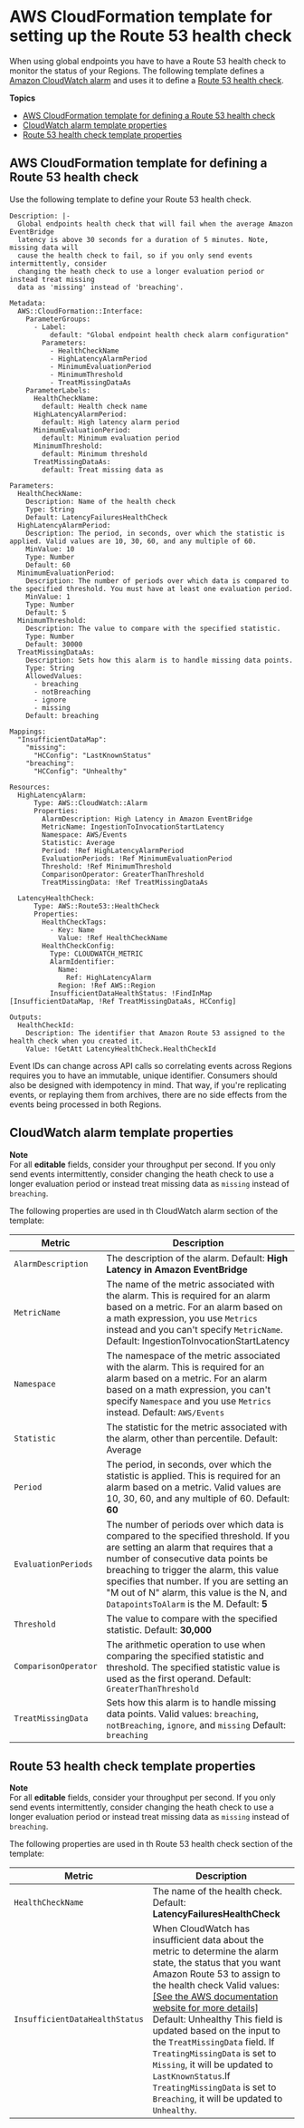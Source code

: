 # AWS CloudFormation template for setting up the Route 53 health check<a name="eb-ge-cfn"></a>

When using global endpoints you have to have a Route 53 health check to monitor the status of your Regions\. The following template defines a [Amazon CloudWatch alarm](https://docs.aws.amazon.com/AWSCloudFormation/latest/UserGuide/aws-properties-cw-alarm.html) and uses it to define a [Route 53 health check](https://docs.aws.amazon.com/AWSCloudFormation/latest/UserGuide/aws-resource-route53-healthcheck.html)\.

**Topics**
+ [AWS CloudFormation template for defining a Route 53 health check](#eb-ge-cfn-template)
+ [CloudWatch alarm template properties](#eb-ge-cfn-cw-alarm-definitions)
+ [Route 53 health check template properties](#eb-ge-cfn-health-check-definitions)

## AWS CloudFormation template for defining a Route 53 health check<a name="eb-ge-cfn-template"></a>

Use the following template to define your Route 53 health check\.

```
Description: |-
  Global endpoints health check that will fail when the average Amazon EventBridge 
  latency is above 30 seconds for a duration of 5 minutes. Note, missing data will 
  cause the health check to fail, so if you only send events intermittently, consider 
  changing the heath check to use a longer evaluation period or instead treat missing 
  data as 'missing' instead of 'breaching'.

Metadata:
  AWS::CloudFormation::Interface:
    ParameterGroups: 
      - Label: 
          default: "Global endpoint health check alarm configuration"
        Parameters:
          - HealthCheckName
          - HighLatencyAlarmPeriod
          - MinimumEvaluationPeriod
          - MinimumThreshold
          - TreatMissingDataAs
    ParameterLabels:
      HealthCheckName:
        default: Health check name
      HighLatencyAlarmPeriod:
        default: High latency alarm period
      MinimumEvaluationPeriod:
        default: Minimum evaluation period
      MinimumThreshold:
        default: Minimum threshold
      TreatMissingDataAs:
        default: Treat missing data as

Parameters:
  HealthCheckName:
    Description: Name of the health check
    Type: String
    Default: LatencyFailuresHealthCheck
  HighLatencyAlarmPeriod:
    Description: The period, in seconds, over which the statistic is applied. Valid values are 10, 30, 60, and any multiple of 60.
    MinValue: 10
    Type: Number
    Default: 60
  MinimumEvaluationPeriod:
    Description: The number of periods over which data is compared to the specified threshold. You must have at least one evaluation period.
    MinValue: 1
    Type: Number
    Default: 5
  MinimumThreshold:
    Description: The value to compare with the specified statistic.
    Type: Number
    Default: 30000
  TreatMissingDataAs:
    Description: Sets how this alarm is to handle missing data points.
    Type: String
    AllowedValues:
      - breaching
      - notBreaching
      - ignore
      - missing
    Default: breaching  

Mappings:
  "InsufficientDataMap":
    "missing":
      "HCConfig": "LastKnownStatus"
    "breaching":
      "HCConfig": "Unhealthy"  

Resources:
  HighLatencyAlarm:
      Type: AWS::CloudWatch::Alarm
      Properties:
        AlarmDescription: High Latency in Amazon EventBridge
        MetricName: IngestionToInvocationStartLatency
        Namespace: AWS/Events
        Statistic: Average
        Period: !Ref HighLatencyAlarmPeriod
        EvaluationPeriods: !Ref MinimumEvaluationPeriod
        Threshold: !Ref MinimumThreshold
        ComparisonOperator: GreaterThanThreshold
        TreatMissingData: !Ref TreatMissingDataAs

  LatencyHealthCheck:
      Type: AWS::Route53::HealthCheck
      Properties:
        HealthCheckTags:
          - Key: Name
            Value: !Ref HealthCheckName
        HealthCheckConfig:
          Type: CLOUDWATCH_METRIC
          AlarmIdentifier:
            Name:
              Ref: HighLatencyAlarm
            Region: !Ref AWS::Region
          InsufficientDataHealthStatus: !FindInMap [InsufficientDataMap, !Ref TreatMissingDataAs, HCConfig]

Outputs:
  HealthCheckId:
    Description: The identifier that Amazon Route 53 assigned to the health check when you created it.
    Value: !GetAtt LatencyHealthCheck.HealthCheckId
```

Event IDs can change across API calls so correlating events across Regions requires you to have an immutable, unique identifier\. Consumers should also be designed with idempotency in mind\. That way, if you're replicating events, or replaying them from archives, there are no side effects from the events being processed in both Regions\.

## CloudWatch alarm template properties<a name="eb-ge-cfn-cw-alarm-definitions"></a>

**Note**  
For all **editable** fields, consider your throughput per second\. If you only send events intermittently, consider changing the heath check to use a longer evaluation period or instead treat missing data as `missing` instead of `breaching`\. 

The following properties are used in th CloudWatch alarm section of the template:


| Metric | Description | 
| --- | --- | 
|  `AlarmDescription`  |  The description of the alarm\. Default: **High Latency in Amazon EventBridge**  | 
|  `MetricName`  |  The name of the metric associated with the alarm\. This is required for an alarm based on a metric\. For an alarm based on a math expression, you use `Metrics` instead and you can't specify `MetricName`\. Default: IngestionToInvocationStartLatency  | 
|  `Namespace`  |  The namespace of the metric associated with the alarm\. This is required for an alarm based on a metric\. For an alarm based on a math expression, you can't specify `Namespace` and you use `Metrics` instead\. Default: `AWS/Events`  | 
|  `Statistic`  |  The statistic for the metric associated with the alarm, other than percentile\. Default: Average  | 
|  `Period`  |  The period, in seconds, over which the statistic is applied\. This is required for an alarm based on a metric\. Valid values are 10, 30, 60, and any multiple of 60\. Default: **60**  | 
|  `EvaluationPeriods`  |  The number of periods over which data is compared to the specified threshold\. If you are setting an alarm that requires that a number of consecutive data points be breaching to trigger the alarm, this value specifies that number\. If you are setting an "M out of N" alarm, this value is the N, and `DatapointsToAlarm` is the M\. Default: **5**  | 
|  `Threshold`  |  The value to compare with the specified statistic\. Default: **30,000**  | 
|  `ComparisonOperator`  |  The arithmetic operation to use when comparing the specified statistic and threshold\. The specified statistic value is used as the first operand\. Default: `GreaterThanThreshold`  | 
|  `TreatMissingData`  |  Sets how this alarm is to handle missing data points\. Valid values: `breaching`, `notBreaching`, `ignore`, and `missing` Default: `breaching`  | 

## Route 53 health check template properties<a name="eb-ge-cfn-health-check-definitions"></a>

**Note**  
For all **editable** fields, consider your throughput per second\. If you only send events intermittently, consider changing the heath check to use a longer evaluation period or instead treat missing data as `missing` instead of `breaching`\. 

The following properties are used in th Route 53 health check section of the template:


| Metric | Description | 
| --- | --- | 
|  `HealthCheckName`  |  The name of the health check\. Default: **LatencyFailuresHealthCheck**  | 
|  `InsufficientDataHealthStatus`  |  When CloudWatch has insufficient data about the metric to determine the alarm state, the status that you want Amazon Route 53 to assign to the health check Valid values: [\[See the AWS documentation website for more details\]](http://docs.aws.amazon.com/eventbridge/latest/userguide/eb-ge-cfn.html) Default: Unhealthy This field is updated based on the input to the `TreatMissingData` field\. If `TreatingMissingData` is set to `Missing`, it will be updated to `LastKnownStatus`\.If `TreatingMissingData` is set to `Breaching`, it will be updated to `Unhealthy`\.  | 